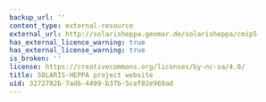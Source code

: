 ```yaml
---
backup_url: ''
content_type: external-resource
external_url: http://solarisheppa.geomar.de/solarisheppa/cmip5
has_external_licence_warning: true
has_external_license_warning: true
is_broken: ''
license: https://creativecommons.org/licenses/by-nc-sa/4.0/
title: SOLARIS-HEPPA project website
uid: 3272782b-7ad6-4499-b37b-5cef02e969ad
---
```

